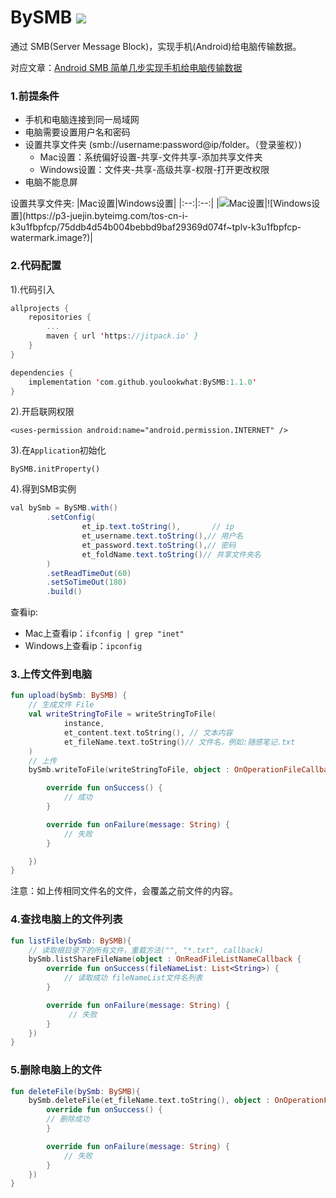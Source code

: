 # BySMB [![](https://jitpack.io/v/youlookwhat/BySMB.svg)](https://jitpack.io/#youlookwhat/BySMB)

通过 SMB(Server Message Block)，实现手机(Android)给电脑传输数据。

对应文章：[Android SMB 简单几步实现手机给电脑传输数据](https://juejin.cn/post/7022879681892319239)

### 1.前提条件
- 手机和电脑连接到同一局域网
- 电脑需要设置用户名和密码
- 设置共享文件夹 (smb://username:password@ip/folder。（登录鉴权）)
    -  Mac设置：系统偏好设置-共享-文件共享-添加共享文件夹
    -  Windows设置：文件夹-共享-高级共享-权限-打开更改权限
 - 电脑不能息屏

设置共享文件夹:
|Mac设置|Windows设置|
|:--:|:--:|
|![Mac设置](https://p3-juejin.byteimg.com/tos-cn-i-k3u1fbpfcp/dd8cfa02704f4317b9eaad08662a941f~tplv-k3u1fbpfcp-watermark.image?)|![Windows设置](https://p3-juejin.byteimg.com/tos-cn-i-k3u1fbpfcp/75ddb4d54b004bebbd9baf29369d074f~tplv-k3u1fbpfcp-watermark.image?)|

### 2.代码配置

1).代码引入
```kotlin
allprojects {
	repositories {
		...
		maven { url 'https://jitpack.io' }
	}
}

dependencies {
    implementation 'com.github.youlookwhat:BySMB:1.1.0'
}
```
2).开启联网权限
```kotlon
<uses-permission android:name="android.permission.INTERNET" />
```

3).在`Application`初始化
``` kotlon
BySMB.initProperty()
```
4).得到SMB实例
``` java
val bySmb = BySMB.with()
        .setConfig(
                et_ip.text.toString(),       // ip
                et_username.text.toString(),// 用户名
                et_password.text.toString(),// 密码
                et_foldName.text.toString()// 共享文件夹名
        )
        .setReadTimeOut(60)
        .setSoTimeOut(180)
        .build()
```

查看ip:
 - Mac上查看ip：`ifconfig | grep "inet"`
 - Windows上查看ip：`ipconfig`

### 3.上传文件到电脑
```kotlin
fun upload(bySmb: BySMB) {
    // 生成文件 File
    val writeStringToFile = writeStringToFile(
            instance,
            et_content.text.toString(), // 文本内容
            et_fileName.text.toString()// 文件名，例如:随感笔记.txt
    )
    // 上传
    bySmb.writeToFile(writeStringToFile, object : OnOperationFileCallback {

        override fun onSuccess() {
            // 成功
        }

        override fun onFailure(message: String) {
            // 失败
        }

    })
}
```

注意：如上传相同文件名的文件，会覆盖之前文件的内容。

### 4.查找电脑上的文件列表
```kotlin
fun listFile(bySmb: BySMB){
    // 读取根目录下的所有文件，重载方法("", "*.txt", callback)
    bySmb.listShareFileName(object : OnReadFileListNameCallback {
        override fun onSuccess(fileNameList: List<String>) {
            // 读取成功 fileNameList文件名列表
        }

        override fun onFailure(message: String) {
             // 失败
        }
    })
}
```

### 5.删除电脑上的文件
```kotlin
fun deleteFile(bySmb: BySMB){
    bySmb.deleteFile(et_fileName.text.toString(), object : OnOperationFileCallback {
        override fun onSuccess() {
	    // 删除成功
        }

        override fun onFailure(message: String) {
            // 失败
        }
    })
}
```

